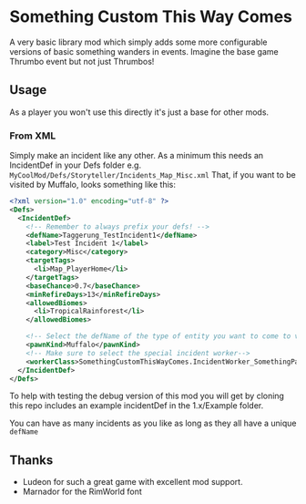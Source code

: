 # Something Custom This Way Comes

A very basic library mod which simply adds some more configurable versions of basic something wanders in events.
Imagine the base game Thrumbo event but not just Thrumbos!

## Usage
As a player you won't use this directly it's just a base for other mods.

### From XML
Simply make an incident like any other. As a minimum this needs an IncidentDef in your Defs folder e.g. `MyCoolMod/Defs/Storyteller/Incidents_Map_Misc.xml`
That, if you want to be visited by Muffalo, looks something like this:

```xml
<?xml version="1.0" encoding="utf-8" ?>
<Defs>
  <IncidentDef>
    <!-- Remember to always prefix your defs! -->
    <defName>Taggerung_TestIncident1</defName>
    <label>Test Incident 1</label>
    <category>Misc</category>
    <targetTags>
      <li>Map_PlayerHome</li>
    </targetTags>
    <baseChance>0.7</baseChance>
    <minRefireDays>13</minRefireDays>
    <allowedBiomes>
      <li>TropicalRainforest</li>
    </allowedBiomes>

    <!-- Select the defName of the type of entity you want to come to visit -->
	<pawnKind>Muffalo</pawnKind>
    <!-- Make sure to select the special incident worker-->
    <workerClass>SomethingCustomThisWayComes.IncidentWorker_SomethingPasses</workerClass>
  </IncidentDef>
</Defs>
```

To help with testing the debug version of this mod you will get by cloning this repo includes an example incidentDef in the 1.x/Example folder.

You can have as many incidents as you like as long as they all have a unique `defName`

## Thanks
* Ludeon for such a great game with excellent mod support.
* Marnador for the RimWorld font
